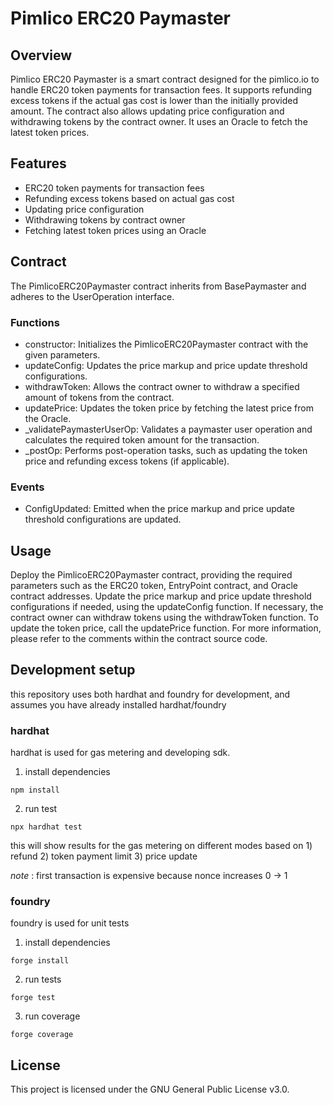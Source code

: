 # Pimlico ERC20 Paymaster
## Overview
Pimlico ERC20 Paymaster is a smart contract designed for the pimlico.io to handle ERC20 token payments for transaction fees. It supports refunding excess tokens if the actual gas cost is lower than the initially provided amount. The contract also allows updating price configuration and withdrawing tokens by the contract owner. It uses an Oracle to fetch the latest token prices.

## Features
- ERC20 token payments for transaction fees
- Refunding excess tokens based on actual gas cost
- Updating price configuration
- Withdrawing tokens by contract owner
- Fetching latest token prices using an Oracle

## Contract
The PimlicoERC20Paymaster contract inherits from BasePaymaster and adheres to the UserOperation interface.

### Functions
- constructor: Initializes the PimlicoERC20Paymaster contract with the given parameters.
- updateConfig: Updates the price markup and price update threshold configurations.
- withdrawToken: Allows the contract owner to withdraw a specified amount of tokens from the contract.
- updatePrice: Updates the token price by fetching the latest price from the Oracle.
- _validatePaymasterUserOp: Validates a paymaster user operation and calculates the required token amount for the transaction.
- _postOp: Performs post-operation tasks, such as updating the token price and refunding excess tokens (if applicable).
### Events
- ConfigUpdated: Emitted when the price markup and price update threshold configurations are updated.

## Usage
Deploy the PimlicoERC20Paymaster contract, providing the required parameters such as the ERC20 token, EntryPoint contract, and Oracle contract addresses.
Update the price markup and price update threshold configurations if needed, using the updateConfig function.
If necessary, the contract owner can withdraw tokens using the withdrawToken function.
To update the token price, call the updatePrice function.
For more information, please refer to the comments within the contract source code.

## Development setup

this repository uses both hardhat and foundry for development, and assumes you have already installed hardhat/foundry

### hardhat

hardhat is used for gas metering and developing sdk.

1. install dependencies
```shell
npm install
```
2. run test
```
npx hardhat test
```
this will show results for the gas metering on different modes based on 1) refund 2) token payment limit 3) price update

*note* : first transaction is expensive because nonce increases 0 -> 1

### foundry

foundry is used for unit tests

1. install dependencies
```shell
forge install
```

2. run tests
```shell
forge test
```

3. run coverage
```shell
forge coverage
```


## License
This project is licensed under the GNU General Public License v3.0.
